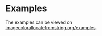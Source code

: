 # Examples

The examples can be viewed on [imagecolorallocatefromstring.org/examples](https://imagecolorallocatefromstring.org/examples/).
